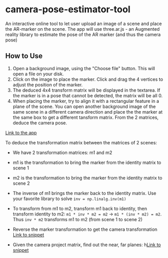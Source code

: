 # camera-pose-estimator-tool
An interactive online tool to let user upload an image of a scene and place the AR-marker on the scene. The app will use three.ar.js - an Augmented reality library to estimate the pose of the AR marker (and thus the camera pose)

## How to Use

1. Open a background image, using the "Choose file" button. This will open a file on your disk.
2. Click on the image to place the marker. Click and drag the 4 vertices to adjust the position of the marker.
3. The deduced 4x4 transform matrix will be displayed in the textarea. If the marker is in a pose that cannot be detected, the matrix will be all 0.
4. When placing the marker, try to align it with a rectangular feature in a plane of the scene. You can open another background image of the same scene in a different camera direction and place the the marker at the same box to get a different tansform matrix. From the 2 matrices, deduce the camera pose.

[Link to the app](https://yuhanz.github.io/camera-pose-estimator-tool/index.html)

To deduce the transformation matrix between the matrices of 2 scenes:
- We have 2 transformation matrices: m1 and m2
- m1 is the transformation to bring the marker from the identity matrix to scene 1
- m2 is the transformation to bring the marker from the identity matrix to scene 2
- The inverse of m1 brings the marker back to the identity matrix. Use your favorite library to solve `inv = np.linalg.inv(m1)`
- To transform from m1 to m2, transform m1 back to identity, then transform identity to m2: `m1 * inv * m2 = m2` -> `m1 * (inv * m2) = m2`. Thus `inv * m2` transforms m1 to m2 (from scene 1 to scene 2)
- Reverse the marker transformation to get the camera transformation [Link to snippet](https://gist.github.com/yuhanz/10d9177c9348804bd439f1f5a579c555)

- Given the camera project matrix, find out the near, far planes: h[Link to snippet](ttps://gist.github.com/yuhanz/c1196966c5f1a40fadf2f9d5a302979f)
